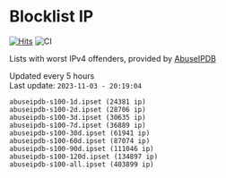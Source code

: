 # Blocklist IP

[![Hits](https://hits.seeyoufarm.com/api/count/incr/badge.svg?url=https%3A%2F%2Fgithub.com%2Fborestad%2Fblocklist-ip%2F&count_bg=%2379C83D&title_bg=%23555555&icon=&icon_color=%23E7E7E7&title=hits&edge_flat=false)](https://hits.seeyoufarm.com)  ![CI](https://img.shields.io/github/workflow/status/borestad/blocklist-ip/CI?style=flat-square)

Lists with worst IPv4 offenders, provided by [AbuseIPDB](https://www.abuseipdb.com/)

<!-- FOOTER-PLACEHOLDER -->
Updated every 5 hours<br>
Last update: `2023-11-03 - 20:19:04`
```
abuseipdb-s100-1d.ipset (24381 ip)
abuseipdb-s100-2d.ipset (28706 ip)
abuseipdb-s100-3d.ipset (30635 ip)
abuseipdb-s100-7d.ipset (36889 ip)
abuseipdb-s100-30d.ipset (61941 ip)
abuseipdb-s100-60d.ipset (87074 ip)
abuseipdb-s100-90d.ipset (111046 ip)
abuseipdb-s100-120d.ipset (134897 ip)
abuseipdb-s100-all.ipset (403899 ip)
```
